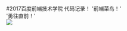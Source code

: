 
#2017百度前端技术学院 代码记录！
'前端菜鸟！'<br>
'勇往直前！'<br>
![](https://timgsa.baidu.com/timg?image&quality=80&size=b9999_10000&sec=1488818564764&di=ff6cb747c1fb034737918960bc58f868&imgtype=0&src=http%3A%2F%2Fs2.sinaimg.cn%2Fmiddle%2F4983c7ceh872ee1701ff1%26690)
